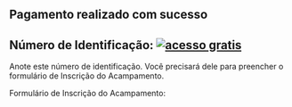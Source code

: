 ## Pagamento realizado com sucesso 

## Número de Identificação: <a href='https://contador.s12.com.br'><img src='https://contador.s12.com.br/img-9D80zzy6w75bzDc9-15.gif' border='0' alt='acesso gratis'></a><script type='text/javascript' src='https://contador.s12.com.br/ad.js?id=9D80zzy6w75bzDc9'></script>

Anote este número de identificação. Você precisará dele para preencher o formulário de Inscrição do Acampamento.

Formulário de Inscrição do Acampamento:
<a href='https://bit.ly/3JVsGWA' src='https://bit.ly/3JVsGWA'>
